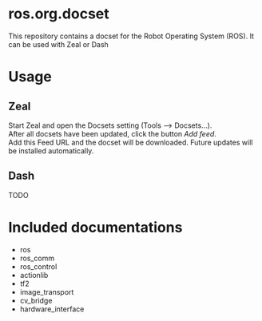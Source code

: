 # ros.org.docset
This repository contains a docset for the Robot Operating System (ROS). It can be used with Zeal or Dash

# Usage

## Zeal

Start Zeal and open the Docsets setting (Tools --> Docsets...).  
After all docsets have been updated, click the button *Add feed*.  
Add this Feed URL and the docset will be downloaded. Future updates will be installed automatically.

## Dash

TODO

# Included documentations

- ros
- ros_comm
- ros_control
- actionlib
- tf2
- image_transport
- cv_bridge
- hardware_interface
